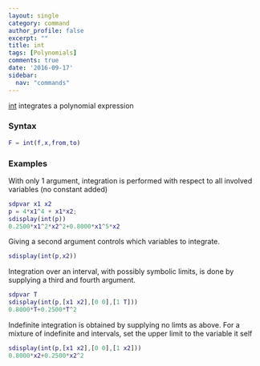 ```yaml
---
layout: single
category: command
author_profile: false
excerpt: ""
title: int
tags: [Polynomials]
comments: true
date: '2016-09-17'
sidebar:
  nav: "commands"
---
```


[int](/command/int)  integrates a polynomial expression

### Syntax

````matlab
F = int(f,x,from,to)
````

### Examples

With only 1 argument, integration is performed with respect to all involved variables (no constant added)

````matlab
sdpvar x1 x2
p = 4*x1^4 + x1*x2;
sdisplay(int(p))
0.2500*x1^2*x2^2+0.8000*x1^5*x2
````

Giving a second argument controls which variables to integrate.

````matlab
sdisplay(int(p,x2))
````

Integration over an interval, with possibly symbolic limits, is done by supplying a third and fourth argument.

````matlab
sdpvar T
sdisplay(int(p,[x1 x2],[0 0],[1 T]))
0.8000*T+0.2500*T^2
````

Indefinite integration is obtained by supplying no limts as above. For a mixture of indefinite and intervals, set the upper limit to the variable it self

````matlab
sdisplay(int(p,[x1 x2],[0 0],[1 x2]))
0.8000*x2+0.2500*x2^2
````
